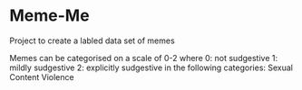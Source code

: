 # Meme-Me
Project to create a labled data set of memes

Memes can be categorised on a scale of 0-2
where 0: not sudgestive 1: mildly sudgestive 2: explicitly sudgestive
in the following categories:
Sexual Content
Violence

